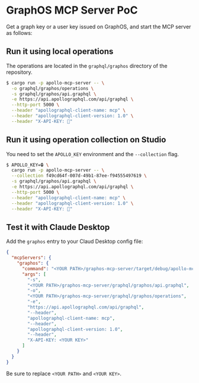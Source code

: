 # GraphOS MCP Server PoC

Get a graph key or a user key issued on GraphOS, and start the MCP server as follows:

## Run it using local operations

The operations are located in the `graphql/graphos` directory of the repository.

```sh
$ cargo run -p apollo-mcp-server -- \
  -o graphql/graphos/operations \
  -s graphql/graphos/api.graphql \
  -e https://api.apollographql.com/api/graphql \
  --http-port 5000 \
  --header "apollographql-client-name: mcp" \
  --header "apollographql-client-version: 1.0" \
  --header "X-API-KEY: 🔑"
```

## Run it using operation collection on Studio

You need to set the `APOLLO_KEY` environment and the `--collection` flag.

```sh
$ APOLLO_KEY=🔒 \
  cargo run -p apollo-mcp-server -- \
  --collection f49cd64f-007d-49b1-87ee-f94555497619 \
  -s graphql/graphos/api.graphql \
  -e https://api.apollographql.com/api/graphql \
  --http-port 5000 \
  --header "apollographql-client-name: mcp" \
  --header "apollographql-client-version: 1.0" \
  --header "X-API-KEY: 🔑"
```

## Test it with Claude Desktop

Add the `graphos` entry to your Claud Desktop config file:

```json
{
  "mcpServers": {
    "graphos": {
      "command": "<YOUR PATH>/graphos-mcp-server/target/debug/apollo-mcp-server",
      "args": [
        "-s",
        "<YOUR PATH>/graphos-mcp-server/graphql/graphos/api.graphql",
        "-o",
        "<YOUR PATH>/graphos-mcp-server/graphql/graphos/operations",
        "-e",
        "https://api.apollographql.com/api/graphql",
        "--header",
        "apollographql-client-name: mcp",
        "--header",
        "apollographql-client-version: 1.0",
        "--header",
        "X-API-KEY: <YOUR KEY>"
      ]
    }
  }
}
```

Be sure to replace `<YOUR PATH>` and `<YOUR KEY>`.
